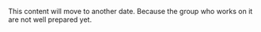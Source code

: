 This content will move to another date. Because the group who works on it are not well prepared yet.
